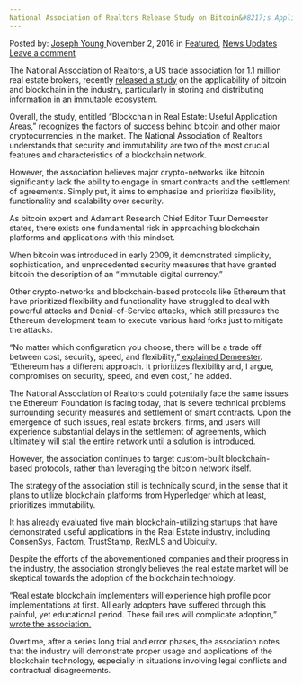 ```yaml
---
National Association of Realtors Release Study on Bitcoin&#8217;s Applicability in Real Estate
---
```

<article class="post-listing post-16234 post type-post status-publish format-standard has-post-thumbnail hentry category-deepdot-news category-news-updates tag-applicability tag-association tag-bitcoins tag-estate tag-national tag-real tag-realtors tag-release tag-study">
    <div class="post-inner">
    <p class="post-meta">
    <span>Posted by: <a href="https://www.deepdotweb.com/author/josephyoung/" title="">Joseph Young </a></span>
    <span>November 2, 2016</span>
    <span>in <a href="https://www.deepdotweb.com/category/deepdot-news/" rel="category tag">Featured</a>, <a href="https://www.deepdotweb.com/category/news-updates/" rel="category tag">News Updates</a></span>
    <span><a href="https://www.deepdotweb.com/2016/11/02/national-association-realtors-release-study-bitcoins-applicability-real-estate/#respond">Leave a comment</a></span>
    </p>
    <div class="clear"></div>
    <div class="entry">
    <p>The National Association of Realtors, a US trade association for 1.1 million real estate brokers, recently <a href="http://crt.blogs.realtor.org/files/2016/10/blockchain_in_real_estate_applications1.pdf">released a study</a> on the applicability of bitcoin and blockchain in the industry, particularly in storing and distributing information in an immutable ecosystem.</p>
    <p>Overall, the study, entitled “Blockchain in Real Estate: Useful Application Areas,” recognizes the factors of success behind bitcoin and other major cryptocurrencies in the market. The National Association of Realtors understands that security and immutability are two of the most crucial features and characteristics of a blockchain network.</p>
    <p>However, the association believes major crypto-networks like bitcoin significantly lack the ability to engage in smart contracts and the settlement of agreements. Simply put, it aims to emphasize and prioritize flexibility, functionality and scalability over security.</p>
    <p>As bitcoin expert and Adamant Research Chief Editor Tuur Demeester states, there exists one fundamental risk in approaching blockchain platforms and applications with this mindset.</p>
    <p>When bitcoin was introduced in early 2009, it demonstrated simplicity, sophistication, and unprecedented security measures that have granted bitcoin the description of an “immutable digital currency.”</p>
    <p>Other crypto-networks and blockchain-based protocols like Ethereum that have prioritized flexibility and functionality have struggled to deal with powerful attacks and Denial-of-Service attacks, which still pressures the Ethereum development team to execute various hard forks just to mitigate the attacks.</p>
    <p>“No matter which configuration you choose, there will be a trade off between cost, security, speed, and flexibility,”<a href="https://medium.com/@tuurdemeester/why-im-short-ethereum-and-long-bitcoin-aee5b1c198fd#.844wefgkt"> explained Demeester</a>. “Ethereum has a different approach. It prioritizes flexibility and, I argue, compromises on security, speed, and even cost,” he added.</p>
    <p>The National Association of Realtors could potentially face the same issues the Ethereum Foundation is facing today, that is severe technical problems surrounding security measures and settlement of smart contracts. Upon the emergence of such issues, real estate brokers, firms, and users will experience substantial delays in the settlement of agreements, which ultimately will stall the entire network until a solution is introduced.</p>
    <p>However, the association continues to target custom-built blockchain-based protocols, rather than leveraging the bitcoin network itself.</p>
    <p>The strategy of the association still is technically sound, in the sense that it plans to utilize blockchain platforms from Hyperledger which at least, prioritizes immutability.</p>
    <p>It has already evaluated five main blockchain-utilizing startups that have demonstrated useful applications in the Real Estate industry, including ConsenSys, Factom, TrustStamp, RexMLS and Ubiquity.</p>
    <p>Despite the efforts of the abovementioned companies and their progress in the industry, the association strongly believes the real estate market will be skeptical towards the adoption of the blockchain technology.</p>
    <p>“Real estate blockchain implementers will experience high profile poor implementations at first. All early adopters have suffered through this painful, yet educational period. These failures will complicate adoption,” <a href="http://crt.blogs.realtor.org/files/2016/10/blockchain_in_real_estate_applications1.pdf">wrote the association.</a></p>
    <p>Overtime, after a series long trial and error phases, the association notes that the industry will demonstrate proper usage and applications of the blockchain technology, especially in situations involving legal conflicts and contractual disagreements.</p>
    </div>
    <span style="display:none"><a href="https://www.deepdotweb.com/tag/applicability/" rel="tag">applicability</a> <a href="https://www.deepdotweb.com/tag/association/" rel="tag">association</a> <a href="https://www.deepdotweb.com/tag/bitcoins/" rel="tag">bitcoins</a> <a href="https://www.deepdotweb.com/tag/estate/" rel="tag">estate</a> <a href="https://www.deepdotweb.com/tag/national/" rel="tag">national</a> <a href="https://www.deepdotweb.com/tag/real/" rel="tag">real</a> <a href="https://www.deepdotweb.com/tag/realtors/" rel="tag">realtors</a> <a href="https://www.deepdotweb.com/tag/release/" rel="tag">release</a> <a href="https://www.deepdotweb.com/tag/study/" rel="tag">study</a></span> <span style="display:none" class="updated">2016-11-02</span>
    <div style="display:none" class="vcard author" itemprop="author" itemscope itemtype="http://schema.org/Person"><strong class="fn" itemprop="name"><a href="https://www.deepdotweb.com/author/josephyoung/" title="Posts by Joseph Young" rel="author">Joseph Young</a></strong></div>
    </div>
</article>

